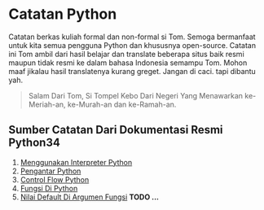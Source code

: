 # Catatan Python

Catatan berkas kuliah formal dan non-formal si Tom. Semoga bermanfaat untuk kita semua pengguna Python dan khususnya open-source. Catatan ini Tom ambil dari hasil belajar dan translate beberapa situs baik resmi maupun tidak resmi ke dalam bahasa Indonesia semampu Tom. Mohon maaf jikalau hasil translatenya kurang greget. Jangan di caci. tapi dibantu yah.

> Salam Dari Tom, Si Tompel Kebo Dari Negeri Yang Menawarkan ke-Meriah-an, ke-Murah-an dan ke-Ramah-an.

## Sumber Catatan Dari Dokumentasi Resmi Python34

1. [Menggunakan Interpreter Python](catatan_python3_pf/sumur/menggunakan_interpreter_python.md)
2. [Pengantar Python](catatan_python3_pf/sumur/pengantar_python.md)
3. [Control Flow Python](catatan_python3_pf/sumur/control_flow_python.md)
4. [Fungsi Di Python](catatan_python3_pf/sumur/fungsi_di_python.md)
4. [Nilai Default Di Argumen Fungsi](catatan_python3_pf/sumur/nilai_default_di_argumen_fungsi.md)
**TODO ...**